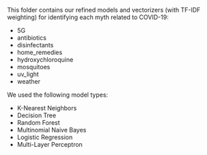 This folder contains our refined models and vectorizers (with TF-IDF weighting) for identifying each myth related to COVID-19:
* 5G  
* antibiotics  
* disinfectants  
* home_remedies  
* hydroxychloroquine  
* mosquitoes  
* uv_light  
* weather

We used the following model types: 
* K-Nearest Neighbors
* Decision Tree
* Random Forest
* Multinomial Naive Bayes
* Logistic Regression
* Multi-Layer Perceptron
